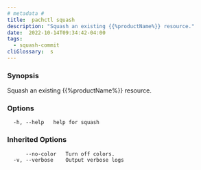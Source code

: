 ```yaml
---
# metadata # 
title:  pachctl squash
description: "Squash an existing {{%productName%}} resource."
date:  2022-10-14T09:34:42-04:00
tags:
  - squash-commit
cliGlossary:  s
---
```


### Synopsis

Squash an existing {{%productName%}} resource.

### Options

```
  -h, --help   help for squash
```

### Inherited Options

```
      --no-color   Turn off colors.
  -v, --verbose    Output verbose logs
```

